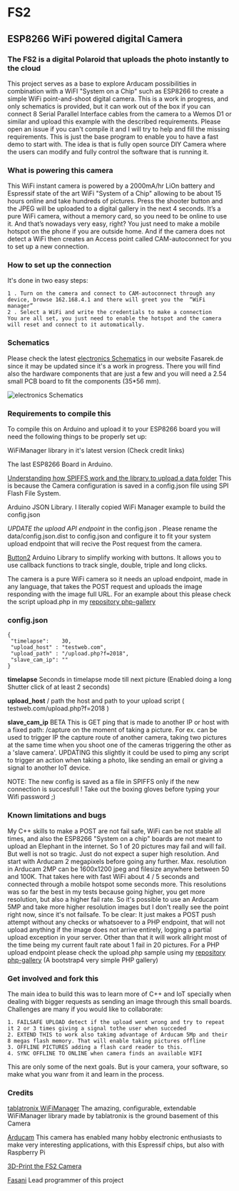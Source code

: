 # FS2
## ESP8266 WiFi powered digital Camera

### The FS2 is a digital Polaroid that uploads the photo instantly to the cloud
This project serves as a base to explore Arducam possibilities in combination with a WiFI "System on a Chip" such as ESP8266 to create a simple WiFi point-and-shoot digital camera.
This is a work in progress, and only schematics is provided, but it can work out of the box if you can connect 8 Serial Parallel Interface cables from the camera to a Wemos D1 or similar and upload this example with the described requirements. Please open an issue if you can't compile it and I will try to help and fill the missing requirements.
This is just the base program to enable you to have a fast demo to start with. The idea is that is fully open source DIY Camera where the users can modify and fully control the software that is running it. 

### What is powering this camera
This WiFi instant camera is powered by a 2000mA/hr LiOn battery and Espressif state of the art WiFi "System of a Chip" allowing to be about 15 hours online and take hundreds of pictures.
Press the shooter button and the JPEG will be uploaded to a digital gallery in the next 4 seconds. It’s a pure WiFi camera, without a memory card, so you need to be online to use it. And that’s nowadays very easy, right? You just need to make a mobile hotspot on the phone if you are outside home. And if the camera does not detect a WiFi then creates an Access point called CAM-autoconnect for you to set up a new connection. 

### How to set up the connection
It's done in two easy steps:

    1 . Turn on the camera and connect to CAM-autoconnect through any device, browse 162.168.4.1 and there will greet you the  “WiFi manager”
    2 . Select a WiFi and write the credentials to make a connection
    You are all set, you just need to enable the hotspot and the camera will reset and connect to it automatically.

### Schematics
Please check the latest [electronics Schematics](https://fasarek.de/fs2-digital-camera.php) in our website Fasarek.de since it may be updated since it's a work in progress. There you will find also the hardware components that are just a few and you will need a 2.54 small PCB board to fit the components (35*56 mm).

![electronics Schematics](https://fasarek.de/assets/fs2/Schematic_FS2-Camera_FS2_201810.png)

### Requirements to compile this
To compile this on Arduino and upload it to your ESP8266 board you will need the following things to be properly set up:

   WiFiManager library in it's latest version (Check credit links)

   The last ESP8266 Board in Arduino.

   [Understanding how SPIFFS work and the library to upload a data folder](http://esp8266.github.io/Arduino/versions/2.0.0/doc/filesystem.html) This is because the Camera configuration is saved in a config.json file using SPI Flash File System.
   
   Arduino JSON Library. I literally copied WiFi Manager example to build the config.json

   *UPDATE the upload API endpoint* in the config.json . Please rename the data/config.json.dist to config.json and configure it to fit your system upload endpoint that will recive the Post request from the camera.

   [Button2](https://github.com/LennartHennigs/Button2) Arduino Library to simplify working with buttons. It allows you to use callback functions to track single, double, triple and long clicks.

   The camera is a pure WiFi camera so it needs an upload endpoint, made in any language, that takes the POST request and uploads the image responding with the image full URL. For an example about this please check the script upload.php in my [repository php-gallery](https://github.com/martinberlin/php-gallery)

### config.json

    {
     "timelapse":    30,
     "upload_host" : "testweb.com",
     "upload_path" : "/upload.php?f=2018",
     "slave_cam_ip": ""
    }

**timelapse**  Seconds in timelapse mode till next picture (Enabled doing a long Shutter click of at least 2 seconds)

**upload_host** / path   the host and path to your upload script ( testweb.com/upload.php?f=2018 )

**slave_cam_ip**  BETA This is GET ping that is made to another IP or host with a fixed path: /capture on the moment of taking a picture. For ex. can be used to trigger IP the capture route of another camera, taking two pictures at the same time when you shoot one of the cameras triggering the other as a 'slave camera'. UPDATING this slightly it could be used to pimg any script to trigger an action when taking a photo, like sending an email or giving a signal to another IoT device.

NOTE: The new config is saved as a file in SPIFFS only if the new connection is succesfull ! Take out the boxing gloves before typing your Wifi password ;)

### Known limitations and bugs
My C++ skills to make a POST are not fail safe, WiFi can be not stable all times, and also the ESP8266 "System on a chip" boards are not meant to upload an Elephant in the internet. So 1 of 20 pictures may fail and will fail.
But well is not so tragic. Just do not expect a super high resolution. And start with Arducam 2 megapixels before going any further.
Max. resolution in Arducam 2MP can be 1600x1200 jpeg and filesize anywhere between 50 and 100K.
That takes here with fast WiFi about 4 / 5 seconds and connected through a mobile hotspot some seconds more. This resolutions was so far the best in my tests because going higher, you get more resolution, but also a higher fail rate. So it's possible to use an Arducam 5MP and take more higher resolution images but I don't really see the point right now, since it's not failsafe. 
To be clear: It just makes a POST push attempt without any checks or whatsoever to a PHP endpoint, that will not upload anything if the image does not arrive entirely, logging a partial upload exception in your server. Other than that it will work allright most of the time being my current fault rate about 1 fail in 20 pictures. 
For a PHP upload endpoint please check the upload.php sample using my 
[repository php-gallery](https://github.com/martinberlin/php-gallery) (A bootstrap4 very simple PHP gallery)

### Get involved and fork this

The main idea to build this was to learn more of C++ and IoT specially when dealing with bigger requests as sending an image through this small boards. Challenges are many if you would like to collaborate:

    1. FAILSAFE UPLOAD detect if the upload went wrong and try to repeat it 2 or 3 times giving a signal tothe user when succeded
    2. EXTEND THIS to work also takimg advantage of Arducam 5Mp and their 8 megas flash memory. That will enable taking pictures offline
    3. OFFLINE PICTURES adding a flash card reader to this. 
    4. SYNC OFFLINE TO ONLINE when camera finds an available WIFI
    
This are only some of the next goals. But is your camera, your software, so make what you wanr from it and learn in the process.

### Credits

[tablatronix WiFiManager](https://github.com/tzapu/WiFiManager) The amazing, configurable, extendable WiFiManager library made by tablatronix is the ground basement of this Camera

[Arducam](http://www.arducam.com) This camera has enabled many hobby electronic enthusiasts to make very interesting applications, with this Espressif chips, but also with Raspberry Pi

[3D-Print the FS2 Camera](https://www.thingiverse.com/thing:3135141) 

[Fasani](https://fasani.de) Lead programmer of this project

